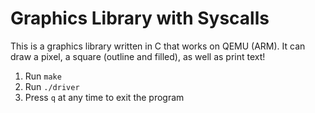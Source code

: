 Graphics Library with Syscalls
================================

This is a graphics library written in C that works on QEMU (ARM). It can draw a pixel, a square (outline and filled), as well as print text!

1. Run `make`
2. Run `./driver`
3. Press `q` at any time to exit the program